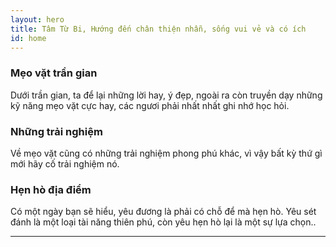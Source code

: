 ```yaml
---
layout: hero
title: Tâm Từ Bi, Hướng đến chân thiện nhẫn, sống vui vẻ và có ích
id: home
---
```


<section class="light home-section">
  <div class="marketing-row">
    <div class="marketing-col">
      <h3>Mẹo vặt trần gian</h3>
      <p>Dưới trần gian, ta để lại những lời hay, ý đẹp, ngoài ra còn truyền dạy những kỹ năng mẹo vặt cực hay, các ngươi phải nhất nhất ghi nhớ học hỏi.</p>
    </div>
    <div class="marketing-col">
      <h3>Những trải nghiệm</h3>
      <p>Về mẹo vặt cũng có những trải nghiệm phong phú khác, vì vậy bất kỳ thứ gì mới hãy cố trải nghiệm nó.</p>
    </div>
    <div class="marketing-col">
      <h3>Hẹn hò địa điểm</h3>
      <p>Có một ngày bạn sẽ hiểu, yêu đương là phải có chỗ để mà hẹn hò. Yêu sét đánh là một loại tài năng thiên phú, còn yêu hẹn hò lại là một sự lựa chọn..</p>
    </div>
  </div>
</section>
<hr class="home-divider" />
<section style="display:none" class="home-section">
  <div style="display:none" id="examples">
    <div style="display:none" class="example">
      <h3>A Simple Component</h3>
      <p>
        React components implement a `render()` method that takes input data and
        returns what to display. This example uses an XML-like syntax called
        JSX. Input data that is passed into the component can be accessed by
        `render()` via `this.props`.
      </p>
      <p>
        <strong>JSX is optional and not required to use React.</strong>
        Try the
        <a href="http://babeljs.io/repl#?babili=false&browsers=&build=&builtIns=false&code_lz=MYGwhgzhAEASCmIQHsCy8pgOb2vAHgC7wB2AJjAErxjCEB0AwsgLYAOyJph0A3gFABIAE6ky8YQAoAlHyEj4hAK7CS0ADxkAlgDcAfAiTI-hABZaI9NsORtLJMC3gBfdQHpt-gNxDn_P_zUtIQAIgDyqPSi5BKS6oYo6Jg40A5OALwARCHwOlokmdBuegA00CzISiSEAHLI4tJeQA&debug=false&circleciRepo=&evaluate=false&lineWrap=false&presets=react&prettier=true&targets=&version=6.26.0">Babel REPL</a>
        to see the raw JavaScript code produced by the JSX compilation step.
      </p>
      <div style="display:none" id="helloExample"></div>
    </div>
    <div class="example">
      <h3>A Stateful Component</h3>
      <p>
        In addition to taking input data (accessed via `this.props`), a
        component can maintain internal state data (accessed via `this.state`).
        When a component's state data changes, the rendered markup will be
        updated by re-invoking `render()`.
      </p>
      <div style="display:none" id="timerExample" ></div>
    </div>
    <div class="example">
      <h3>An Application</h3>
      <p>
        Using `props` and `state`, we can put together a small Todo application.
        This example uses `state` to track the current list of items as well as
        the text that the user has entered. Although event handlers appear to be
        rendered inline, they will be collected and implemented using event
        delegation.
      </p>
      <div style="display:none" id="todoExample"></div>
    </div>
    <div class="example">
      <h3>A Component Using External Plugins</h3>
      <p>
        React is flexible and provides hooks that allow you to interface with
        other libraries and frameworks. This example uses <strong>remarkable</strong>, an
        external Markdown library, to convert the textarea's value in real time.
      </p>
      <div style="display:none" id="markdownExample"></div>
    </div>
  </div>
</section>
